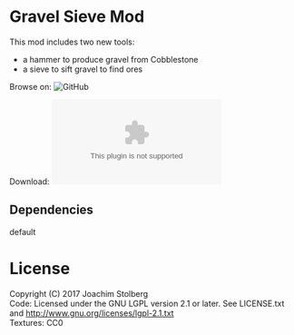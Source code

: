 # Gravel Sieve Mod
This mod includes two new tools:
 - a hammer to produce gravel from Cobblestone
 - a sieve to sift gravel to find ores

Browse on: ![GitHub](https://github.com/joe7575/Minetest-Gravelsieve)

Download: ![GitHub](https://github.com/joe7575/Minetest-Gravelsieve/archive/master.zip)


## Dependencies
default  

# License
Copyright (C) 2017 Joachim Stolberg  
Code: Licensed under the GNU LGPL version 2.1 or later. See LICENSE.txt and http://www.gnu.org/licenses/lgpl-2.1.txt  
Textures: CC0

